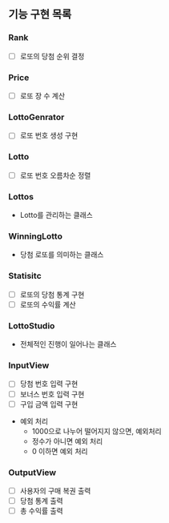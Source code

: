 ## 기능 구현 목록

### Rank
- [ ] 로또의 당첨 순위 결정

### Price 
- [ ] 로또 장 수 계산

### LottoGenrator
- [ ] 로또 번호 생성 구현
### Lotto
- [ ] 로또 번호 오름차순 정렬
### Lottos

- Lotto를 관리하는 클래스
### WinningLotto
- 당첨 로또를 의미하는 클래스

### Statisitc

- [ ] 로또의 당첨 통계 구현
- [ ] 로또의 수익률 계산

### LottoStudio
- 전체적인 진행이 일어나는 클래스

### InputView

- [ ] 당첨 번호 입력 구현
- [ ] 보너스 번호 입력 구현
- [ ] 구입 금액 입력 구현

- 예외 처리
    - 1000으로 나누어 떨어지지 않으면, 예외처리
    - 정수가 아니면 예외 처리
    - 0 이하면 예외 처리

### OutputView

- [ ] 사용자의 구매 복권 출력
- [ ] 당첨 통계 출력
- [ ] 총 수익률 출력
